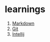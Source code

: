 # learnings
1. [Markdown](https://github.com/sam12boy/learnings/blob/main/markdown_cheatsheet.md)
2. [Git](https://github.com/sam12boy/learnings/blob/main/git_note.md)
3. [Intellij](https://github.com/sam12boy/learnings/blob/main/intellij_note.md)
